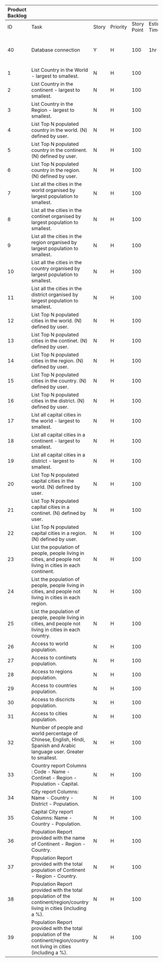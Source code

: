 | Product Backlog |                                                                                                                            |       |          |             |                |             |        |        |                                      |
|-----------------|----------------------------------------------------------------------------------------------------------------------------|-------|----------|-------------|----------------|-------------|--------|--------|--------------------------------------|
| ID              | Task                                                                                                                       | Story | Priority | Story Point | Estimated Time | Owner       | Sprint | Status | Accetable Criteria                   |
| 40              | Database connection                                                                                                        | Y     | H        | 100         | 1hr            | Giovanmaria | 1      | Done   | Create and connect to world database |
| 1               | List Country in the World - largest to smallest.                                                                           | N     | H        | 100         |                |             |        |        |                                      |
| 2               | List Country in the continent - largest to smallest.                                                                       | N     | H        | 100         |                |             |        |        |                                      |
| 3               | List Country in the Region - largest to smallest.                                                                          | N     | H        | 100         |                |             |        |        |                                      |
| 4               | List Top N populated country in the world. (N) defined by user.                                                            | N     | H        | 100         |                |             |        |        |                                      |
| 5               | List Top N populated country in the continent. (N) defined by user.                                                        | N     | H        | 100         |                |             |        |        |                                      |
| 6               | List Top N populated country in the region. (N) defined by user.                                                           | N     | H        | 100         |                |             |        |        |                                      |
| 7               | List all the cities in the world organised by largest population to smallest.                                              | N     | H        | 100         |                |             |        |        |                                      |
| 8               | List all the cities in the continet organised by largest population to smallest.                                           | N     | H        | 100         |                |             |        |        |                                      |
| 9               | List all the cities in the region organised by largest population to smallest.                                             | N     | H        | 100         |                |             |        |        |                                      |
| 10              | List all the cities in the country organised by largest population to smallest.                                            | N     | H        | 100         |                |             |        |        |                                      |
| 11              | List all the cities in the district organised by largest population to smallest.                                           | N     | H        | 100         |                |             |        |        |                                      |
| 12              | List Top N populated cities in the world. (N) defined by user.                                                             | N     | H        | 100         |                |             |        |        |                                      |
| 13              | List Top N populated cities in the continet. (N) defined by user.                                                          | N     | H        | 100         |                |             |        |        |                                      |
| 14              | List Top N populated cities in the region. (N) defined by user.                                                            | N     | H        | 100         |                |             |        |        |                                      |
| 15              | List Top N populated cities in the country. (N) defined by user.                                                           | N     | H        | 100         |                |             |        |        |                                      |
| 16              | List Top N populated cities in the district. (N) defined by user.                                                          | N     | H        | 100         |                |             |        |        |                                      |
| 17              | List all capital cities in the world - largest to smallest.                                                                | N     | H        | 100         |                |             |        |        |                                      |
| 18              | List all capital cities in a continent - largest to smallest.                                                              | N     | H        | 100         |                |             |        |        |                                      |
| 19              | List all capital cities in a district - largest to smallest.                                                               | N     | H        | 100         |                |             |        |        |                                      |
| 20              | List Top N populated capital cities in the world. (N) defined by user.                                                     | N     | H        | 100         |                |             |        |        |                                      |
| 21              | List Top N populated capital cities in a continet. (N) defined by user.                                                    | N     | H        | 100         |                |             |        |        |                                      |
| 22              | List Top N populated capital cities in a region. (N) defined by user.                                                      | N     | H        | 100         |                |             |        |        |                                      |
| 23              | List the population of people, people living in cities, and people not living in cities in each continent.                 | N     | H        | 100         |                |             |        |        |                                      |
| 24              | List the population of people, people living in cities, and people not living in cities in each region.                    | N     | H        | 100         |                |             |        |        |                                      |
| 25              | List the population of people, people living in cities, and people not living in cities in each country.                   | N     | H        | 100         |                |             |        |        |                                      |
| 26              | Access to world population.                                                                                                | N     | H        | 100         |                |             |        |        |                                      |
| 27              | Access to continets population.                                                                                            | N     | H        | 100         |                |             |        |        |                                      |
| 28              | Access to regions population.                                                                                              | N     | H        | 100         |                |             |        |        |                                      |
| 29              | Access to countries population.                                                                                            | N     | H        | 100         |                |             |        |        |                                      |
| 30              | Access to discricts population.                                                                                            | N     | H        | 100         |                |             |        |        |                                      |
| 31              | Access to cities population.                                                                                               | N     | H        | 100         |                |             |        |        |                                      |
| 32              | Number of people and world percentage of Chinese, English, Hindi, Spanish and Arabic language user. Greater to smallest.   | N     | H        | 100         |                |             |        |        |                                      |
| 33              | Country report Columns : Code - Name - Continet - Region - Population - Capital.                                           | N     | H        | 100         |                |             |        |        |                                      |
| 34              | City report Columns: Name - Country - District - Population.                                                               | N     | H        | 100         |                |             |        |        |                                      |
| 35              | Capital City report Columns: Name - Country - Population.                                                                  | N     | H        | 100         |                |             |        |        |                                      |
| 36              | Population Report provided with the name of Continent - Region - Country.                                                  | N     | H        | 100         |                |             |        |        |                                      |
| 37              | Population Report provided with the total population of Continent - Region - Country.                                      | N     | H        | 100         |                |             |        |        |                                      |
| 38              | Population Report provided with the total population of the continent/region/country living in cities (including a %).     | N     | H        | 100         |                |             |        |        |                                      |
| 39              | Population Report provided with the total population of the continent/region/country not living in cities (including a %). | N     | H        | 100         |